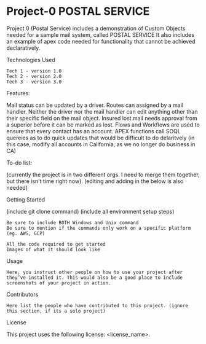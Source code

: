 # Project-0 POSTAL SERVICE
Project 0 (Postal Service) includes a demonstration of Custom Objects needed for a sample mail system, called POSTAL SERVICE
It also includes an example of apex code needed for functionality that cannot be achieved declaratively.



Technologies Used

    Tech 1 - version 1.0
    Tech 2 - version 2.0
    Tech 3 - version 3.0

Features:

Mail status can be updated by a driver.
Routes can assigned by a mail handler.
Neither the driver nor the mail handler can edit anything other than their specific field on the mail object.
Insured lost mail needs approval from a superior before it can be marked as lost.
Flows and Workflows are used to ensure that every contact has an account.
APEX functions call SOQL quereies as to do quick updates that would be difficult to do delaritvely
(in this case, modify all accounts in California, as we no longer do business in CA)


To-do list:

 (currently the project is in two different orgs. I need to merge them together, but there isn't time right now).
 (editing and adding in the below is also needed)

Getting Started

(include git clone command) (include all environment setup steps)

    Be sure to include BOTH Windows and Unix command
    Be sure to mention if the commands only work on a specific platform (eg. AWS, GCP)

    All the code required to get started
    Images of what it should look like

Usage

    Here, you instruct other people on how to use your project after they’ve installed it. This would also be a good place to include screenshots of your project in action.

Contributors

    Here list the people who have contributed to this project. (ignore this section, if its a solo project)

License

This project uses the following license: <license_name>.
